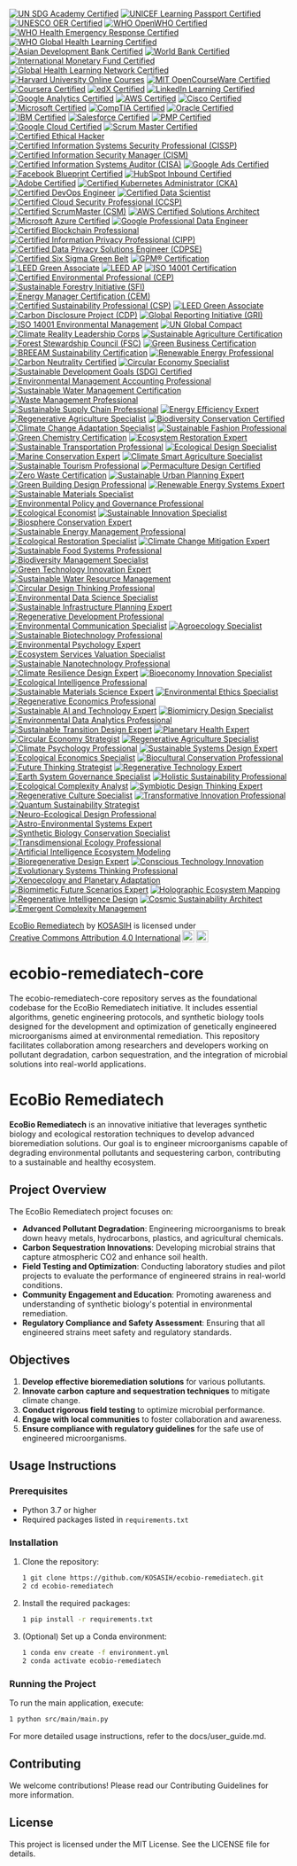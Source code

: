 [![UN SDG Academy Certified](https://img.shields.io/badge/UN%20SDG%20Academy-Certified-0072B1?style=for-the-badge&logo=un&logoColor=white)](https://www.unsdgacademy.org)
[![UNICEF Learning Passport Certified](https://img.shields.io/badge/UNICEF%20Learning%20Passport-Certified-0072B1?style=for-the-badge&logo=unicef&logoColor=white)](https://www.unicef.org/innovation/learning-passport)
[![UNESCO OER Certified](https://img.shields.io/badge/UNESCO%20OER-Certified-0072B1?style=for-the-badge&logo=unesco&logoColor=white)](https://oer.unesco.org)
[![WHO OpenWHO Certified](https://img.shields.io/badge/WHO%20OpenWHO-Certified-0072B1?style=for-the-badge&logo=who&logoColor=white)](https://openwho.org)
[![WHO Health Emergency Response Certified](https://img.shields.io/badge/WHO%20Health%20Emergency%20Response-Certified-0072B1?style=for-the-badge&logo=who&logoColor=white)](https://www.who.int/emergencies/health-emergency-response)
[![WHO Global Health Learning Certified](https://img.shields.io/badge/WHO%20Global%20Health%20Learning-Certified-0072B1?style=for-the-badge&logo=who&logoColor=white)](https://www.who.int/learning)
[![Asian Development Bank Certified](https://img.shields.io/badge/ADB%20Certified-0072B1?style=for-the-badge&logo=asian-development-bank&logoColor=white)](https://www.adb.org/)
[![World Bank Certified](https://img.shields.io/badge/World%20Bank-Certified-0072B1?style=for-the-badge&logo=world-bank&logoColor=white)](https://www.worldbank.org/)
[![International Monetary Fund Certified](https://img.shields.io/badge/IMF-Certified-0072B1?style=for-the-badge&logo=imf&logoColor=white)](https://www.imf.org/)
[![Global Health Learning Network Certified](https://img.shields.io/badge/GHLN-Certified-0072B1?style=for-the-badge&logo=health&logoColor=white)](https://www.ghln.org/)
[![Harvard University Online Courses](https://img.shields.io/badge/Harvard%20Online%20Courses-Certified-0072B1?style=for-the-badge&logo=harvard&logoColor=white)](https://online-learning.harvard.edu/)
[![MIT OpenCourseWare Certified](https://img.shields.io/badge/MIT%20OpenCourseWare-Certified-0072B1?style=for-the-badge&logo=mit&logoColor=white)](https://ocw.mit.edu/)
[![Coursera Certified](https://img.shields.io/badge/Coursera-Certified-0072B1?style=for-the-badge&logo=coursera&logoColor=white)](https://www.coursera.org/)
[![edX Certified](https://img.shields.io/badge/edX-Certified-0072B1?style=for-the-badge&logo=edx&logoColor=white)](https://www.edx.org/)
[![LinkedIn Learning Certified](https://img.shields.io/badge/LinkedIn%20Learning-Certified-0072B1?style=for-the-badge&logo=linkedin&logoColor=white)](https://www.linkedin.com/learning/)
[![Google Analytics Certified](https://img.shields.io/badge/Google%20Analytics-Certified-0072B1?style=for-the-badge&logo=google-analytics&logoColor=white)](https://analytics.google.com/)
[![AWS Certified](https://img.shields.io/badge/AWS%20Certified-0072B1?style=for-the-badge&logo=amazon-aws&logoColor=white)](https://aws.amazon.com/certification/)
[![Cisco Certified](https://img.shields.io/badge/Cisco%20Certified-0072B1?style=for-the-badge&logo=cisco&logoColor=white)](https://www.cisco.com/)
[![Microsoft Certified](https://img.shields.io/badge/Microsoft%20Certified-0072B1?style=for-the-badge&logo=microsoft&logoColor=white)](https://www.microsoft.com/en-us/learning/certification-overview.aspx)
[![CompTIA Certified](https://img.shields.io/badge/CompTIA%20Certified-0072B1?style=for-the-badge&logo=comptia&logoColor=white)](https://www.comptia.org/)
[![Oracle Certified](https://img.shields.io/badge/Oracle%20Certified-0072B1?style=for-the-badge&logo=oracle&logoColor=white)](https://education.oracle.com/)
[![IBM Certified](https://img.shields.io/badge/IBM%20Certified-0072B1?style=for-the-badge&logo=ibm&logoColor=white)](https://www.ibm.com/certify/)
[![Salesforce Certified](https://img.shields.io/badge/Salesforce%20Certified-0072B1?style=for-the-badge&logo=salesforce&logoColor=white)](https://trailhead.salesforce.com/)
[![PMP Certified](https://img.shields.io/badge/PMP%20Certified-0072B1?style=for-the-badge&logo=pmp&logoColor=white)](https://www.pmi.org/certifications/project-management-pmp)
[![Google Cloud Certified](https://img.shields.io/badge/Google%20Cloud%20Certified-0072B1?style=for-the-badge&logo=google-cloud&logoColor=white)](https://cloud.google.com/certification/)
[![Scrum Master Certified](https://img.shields.io/badge/Scrum%20Master%20Certified-0072B1?style=for-the-badge&logo=scrum&logoColor=white)](https://www.scrum.org/)
[![Certified Ethical Hacker](https://img.shields.io/badge/Certified%20Ethical%20Hacker-0072B1?style=for-the-badge&logo=ec-council&logoColor=white)](https://www.eccouncil.org/)
[![Certified Information Systems Security Professional (CISSP)](https://img.shields.io/badge/CISSP-Certified-0072B1?style=for-the-badge&logo=isc2&logoColor=white)](https://www.isc2.org/Certifications/CISSP)
[![Certified Information Security Manager (CISM)](https://img.shields.io/badge/CISM-Certified-0072B1?style=for-the-badge&logo=isaca&logoColor=white)](https://www.isaca.org/credentialing/cism)
[![Certified Information Systems Auditor (CISA)](https://img.shields.io/badge/CISA-Certified-0072B1?style=for-the-badge&logo=isaca&logoColor=white)](https://www.isaca.org/credentialing/cisa)
[![Google Ads Certified](https://img.shields.io/badge/Google%20Ads-Certified-0072B1?style=for-the-badge&logo=googleads&logoColor=white)](https://skillshop.withgoogle.com/)
[![Facebook Blueprint Certified](https://img.shields.io/badge/Facebook%20Blueprint-Certified-0072B1?style=for-the-badge&logo=facebook&logoColor=white)](https://www.facebook.com/business/learn/certification)
[![HubSpot Inbound Certified](https://img.shields.io/badge/HubSpot%20Inbound-Certified-0072B1?style=for-the-badge&logo=hubspot&logoColor=white)](https://academy.hubspot.com/courses/inbound-marketing)
[![Adobe Certified](https://img.shields.io/badge/Adobe%20Certified-0072B1?style=for-the-badge&logo=adobe&logoColor=white)](https://helpx.adobe.com/certification.html)
[![Certified Kubernetes Administrator (CKA)](https://img.shields.io/badge/CKA-Certified-0072B1?style=for-the-badge&logo=kubernetes&logoColor=white)](https://www.cncf.io/certification/cka/)
[![Certified DevOps Engineer](https://img.shields.io/badge/DevOps%20Engineer-Certified-0072B1?style=for-the-badge&logo=devops&logoColor=white)](https://www.linuxfoundation.org/)
[![Certified Data Scientist](https://img.shields.io/badge/Data%20Scientist-Certified-0072B1?style=for-the-badge&logo=data-science&logoColor=white)](https://www.datasciencecertification.org/)
[![Certified Cloud Security Professional (CCSP)](https://img.shields.io/badge/CCSP-Certified-0072B1?style=for-the-badge&logo=isc2&logoColor=white)](https://www.isc2.org/Certifications/CCSP)
[![Certified ScrumMaster (CSM)](https://img.shields.io/badge/CSM-Certified-0072B1?style=for-the-badge&logo=scrum&logoColor=white)](https://www.scrumalliance.org/get-certified/scrum-master-track/certified-scrummaster)
[![AWS Certified Solutions Architect](https://img.shields.io/badge/AWS%20Solutions%20Architect-Certified-0072B1?style=for-the-badge&logo=amazon-aws&logoColor=white)](https://aws.amazon.com/certification/certified-solutions-architect-associate/)
[![Microsoft Azure Certified](https://img.shields.io/badge/Azure%20Certified-0072B1?style=for-the-badge&logo=microsoft-azure&logoColor=white)](https://azure.microsoft.com/en-us/certifications/)
[![Google Professional Data Engineer](https://img.shields.io/badge/Google%20Professional%20Data%20Engineer-Certified-0072B1?style=for-the-badge&logo=google-cloud&logoColor=white)](https://cloud.google.com/certification/data-engineer)
[![Certified Blockchain Professional](https://img.shields.io/badge/Blockchain%20Professional-Certified-0072B1?style=for-the-badge&logo=blockchain&logoColor=white)](https://www.certifiedblockchainprofessional.com/)
[![Certified Information Privacy Professional (CIPP)](https://img.shields.io/badge/CIPP-Certified-0072B1?style=for-the-badge&logo=privacy&logoColor=white)](https://iapp.org/certify/cipp/)
[![Certified Data Privacy Solutions Engineer (CDPSE)](https://img.shields.io/badge/CDPSE-Certified-0072B1?style=for-the-badge&logo=isaca&logoColor=white)](https://www.isaca.org/credentialing/cdpse)
[![Certified Six Sigma Green Belt](https://img.shields.io/badge/Six%20Sigma%20Green%20Belt-Certified-0072B1?style=for-the-badge&logo=lean-six-sigma&logoColor=white)](https://www.sixsigmaonline.org/six-sigma-certification/green-belt-certification/)
[![GPM® Certification](https://img.shields.io/badge/GPM%C2%AE-Certified-0072B1?style=for-the-badge&logo=green&logoColor=white)](https://greenprojectmanagement.org/certification-and-training/certification/)
[![LEED Green Associate](https://img.shields.io/badge/LEED%20Green%20Associate-Certified-0072B1?style=for-the-badge&logo=green&logoColor=white)](https://www.usgbc.org/credentials/leed-green-associate)
[![LEED AP](https://img.shields.io/badge/LEED%20AP-Certified-0072B1?style=for-the-badge&logo=green&logoColor=white)](https://www.usgbc.org/credentials/leed-ap)
[![ISO 14001 Certification](https://img.shields.io/badge/ISO%2014001-Certified-0072B1?style=for-the-badge&logo=iso&logoColor=white)](https://www.iso.org/iso-14001-environmental-management.html)
[![Certified Environmental Professional (CEP)](https://img.shields.io/badge/CEP-Certified-0072B1?style=for-the-badge&logo=green&logoColor=white)](https://www.aep.org/certification/cep)
[![Sustainable Forestry Initiative (SFI)](https://img.shields.io/badge/SFI-Certified-0072B1?style=for-the-badge&logo=tree&logoColor=white)](https://www.sfiprogram.org/)
[![Energy Manager Certification (CEM)](https://img.shields.io/badge/CEM-Certified-0072B1?style=for-the-badge&logo=energy&logoColor=white)](https://www.aeeprograms.com/certification/cem/)
[![Certified Sustainability Professional (CSP)](https://img.shields.io/badge/CSP-Certified-0072B1?style=for-the-badge&logo=green&logoColor=white)](https://www.sustainabilityprofessionals.org/certification)
[![LEED Green Associate](https://img.shields.io/badge/LEED%20Green%20Associate-Certified-2ecc71?style=for-the-badge&logo=green-building&logoColor=white)](https://www.usgbc.org/credentials/green-associate)
[![Carbon Disclosure Project (CDP)](https://img.shields.io/badge/CDP-Certified-27ae60?style=for-the-badge&logo=sustainability&logoColor=white)](https://www.cdp.net/)
[![Global Reporting Initiative (GRI)](https://img.shields.io/badge/GRI%20Sustainability-Certified-2980b9?style=for-the-badge&logo=global-reporting-initiative&logoColor=white)](https://www.globalreporting.org/)
[![ISO 14001 Environmental Management](https://img.shields.io/badge/ISO%2014001-Certified-3498db?style=for-the-badge&logo=iso&logoColor=white)](https://www.iso.org/iso-14001-environmental-management.html)
[![UN Global Compact](https://img.shields.io/badge/UN%20Global%20Compact-Member-2c3e50?style=for-the-badge&logo=united-nations&logoColor=white)](https://www.unglobalcompact.org/)
[![Climate Reality Leadership Corps](https://img.shields.io/badge/Climate%20Reality%20Leader-Certified-16a085?style=for-the-badge&logo=climate-change&logoColor=white)](https://www.climaterealityproject.org/)
[![Sustainable Agriculture Certification](https://img.shields.io/badge/Sustainable%20Agriculture-Certified-2ecc71?style=for-the-badge&logo=agriculture&logoColor=white)](https://www.sustainableagriculture.org/)
[![Forest Stewardship Council (FSC)](https://img.shields.io/badge/FSC%20Certified-2ecc71?style=for-the-badge&logo=forest-stewardship-council&logoColor=white)](https://fsc.org/)
[![Green Business Certification](https://img.shields.io/badge/Green%20Business-Certified-27ae60?style=for-the-badge&logo=green-business&logoColor=white)](https://www.greenbusinessbureau.com/)
[![BREEAM Sustainability Certification](https://img.shields.io/badge/BREEAM-Certified-2980b9?style=for-the-badge&logo=sustainability&logoColor=white)](https://www.breeam.com/)
[![Renewable Energy Professional](https://img.shields.io/badge/Renewable%20Energy%20Professional-Certified-2ecc71?style=for-the-badge&logo=solar-panel&logoColor=white)](https://www.nabcep.org/)
[![Carbon Neutrality Certified](https://img.shields.io/badge/Carbon%20Neutral-Certified-27ae60?style=for-the-badge&logo=co2&logoColor=white)](https://www.carbonneutral.com/)
[![Circular Economy Specialist](https://img.shields.io/badge/Circular%20Economy-Certified-3498db?style=for-the-badge&logo=recycle&logoColor=white)](https://www.ellenmacarthurfoundation.org/)
[![Sustainable Development Goals (SDG) Certified](https://img.shields.io/badge/UN%20SDG-Certified-2c3e50?style=for-the-badge&logo=united-nations&logoColor=white)](https://sdgs.un.org/)
[![Environmental Management Accounting Professional](https://img.shields.io/badge/Environmental%20Management%20Accounting-Certified-16a085?style=for-the-badge&logo=accounting&logoColor=white)](https://www.ifac.org/)
[![Sustainable Water Management Certification](https://img.shields.io/badge/Water%20Sustainability-Certified-2980b9?style=for-the-badge&logo=water&logoColor=white)](https://www.alliance4water.org/)
[![Waste Management Professional](https://img.shields.io/badge/Waste%20Management-Certified-e74c3c?style=for-the-badge&logo=trash&logoColor=white)](https://www.wastecareers.com/)
[![Sustainable Supply Chain Professional](https://img.shields.io/badge/Sustainable%20Supply%20Chain-Certified-f39c12?style=for-the-badge&logo=supply-chain&logoColor=white)](https://www.sustainable-purchasing.org/)
[![Energy Efficiency Expert](https://img.shields.io/badge/Energy%20Efficiency-Certified-1abc9c?style=for-the-badge&logo=energy&logoColor=white)](https://www.energy.gov/eere/efficiency)
[![Regenerative Agriculture Specialist](https://img.shields.io/badge/Regenerative%20Agriculture-Certified-2ecc71?style=for-the-badge&logo=agriculture&logoColor=white)](https://www.regenerativeagriculture.org/)
[![Biodiversity Conservation Certified](https://img.shields.io/badge/Biodiversity%20Conservation-Certified-2c3e50?style=for-the-badge&logo=nature&logoColor=white)](https://www.iucn.org/)
[![Climate Change Adaptation Specialist](https://img.shields.io/badge/Climate%20Adaptation-Certified-e67e22?style=for-the-badge&logo=climate-change&logoColor=white)](https://www.ipcc.ch/)
[![Sustainable Fashion Professional](https://img.shields.io/badge/Sustainable%20Fashion-Certified-e84393?style=for-the-badge&logo=fashion&logoColor=white)](https://www.sustainablefashionacademy.org/)
[![Green Chemistry Certification](https://img.shields.io/badge/Green%20Chemistry-Certified-00a86b?style=for-the-badge&logo=chemistry&logoColor=white)](https://www.acs.org/content/acs/en/greenchemistry.html)
[![Ecosystem Restoration Expert](https://img.shields.io/badge/Ecosystem%20Restoration-Certified-2ecc71?style=for-the-badge&logo=trees&logoColor=white)](https://www.unep.org/ecosystem-restoration)
[![Sustainable Transportation Professional](https://img.shields.io/badge/Sustainable%20Transportation-Certified-3498db?style=for-the-badge&logo=electric-car&logoColor=white)](https://www.itdp.org/)
[![Ecological Design Specialist](https://img.shields.io/badge/Ecological%20Design-Certified-27ae60?style=for-the-badge&logo=design&logoColor=white)](https://www.bioneers.org/)
[![Marine Conservation Expert](https://img.shields.io/badge/Marine%20Conservation-Certified-0652DD?style=for-the-badge&logo=ocean&logoColor=white)](https://www.oceanconservancy.org/)
[![Climate Smart Agriculture Specialist](https://img.shields.io/badge/Climate%20Smart%20Agriculture-Certified-2c3e50?style=for-the-badge&logo=agriculture&logoColor=white)](https://www.fao.org/climate-smart-agriculture/)
[![Sustainable Tourism Professional](https://img.shields.io/badge/Sustainable%20Tourism-Certified-e056fd?style=for-the-badge&logo=travel&logoColor=white)](https://www.unwto.org/)
[![Permaculture Design Certified](https://img.shields.io/badge/Permaculture%20Design-Certified-16a085?style=for-the-badge&logo=nature&logoColor=white)](https://www.permaculture.org/)
[![Zero Waste Certification](https://img.shields.io/badge/Zero%20Waste-Certified-e74c3c?style=for-the-badge&logo=recycle&logoColor=white)](https://www.zerowaste.org/)
[![Sustainable Urban Planning Expert](https://img.shields.io/badge/Sustainable%20Urban%20Planning-Certified-34495e?style=for-the-badge&logo=city&logoColor=white)](https://www.unhabitat.org/)
[![Green Building Design Professional](https://img.shields.io/badge/Green%20Building%20Design-Certified-2980b9?style=for-the-badge&logo=building&logoColor=white)](https://www.worldgbc.org/)
[![Renewable Energy Systems Expert](https://img.shields.io/badge/Renewable%20Energy%20Systems-Certified-1abc9c?style=for-the-badge&logo=solar-panel&logoColor=white)](https://www.irena.org/)
[![Sustainable Materials Specialist](https://img.shields.io/badge/Sustainable%20Materials-Certified-f39c12?style=for-the-badge&logo=materials&logoColor=white)](https://www.materialsustainability.org/)
[![Environmental Policy and Governance Professional](https://img.shields.io/badge/Environmental%20Policy-Certified-8e44ad?style=for-the-badge&logo=government&logoColor=white)](https://www.unep.org/)
[![Ecological Economist](https://img.shields.io/badge/Ecological%20Economics-Certified-2ecc71?style=for-the-badge&logo=economics&logoColor=white)](https://www.iseconet.org/)
[![Sustainable Innovation Specialist](https://img.shields.io/badge/Sustainable%20Innovation-Certified-3498db?style=for-the-badge&logo=innovation&logoColor=white)](https://www.sustainableinnovation.org/)
[![Biosphere Conservation Expert](https://img.shields.io/badge/Biosphere%20Conservation-Certified-27ae60?style=for-the-badge&logo=nature&logoColor=white)](https://www.unesco.org/en/biosphere-reserves)
[![Sustainable Energy Management Professional](https://img.shields.io/badge/Sustainable%20Energy%20Management-Certified-e74c3c?style=for-the-badge&logo=energy&logoColor=white)](https://www.iea.org/)
[![Ecological Restoration Specialist](https://img.shields.io/badge/Ecological%20Restoration-Certified-16a085?style=for-the-badge&logo=trees&logoColor=white)](https://www.ser.org/)
[![Climate Change Mitigation Expert](https://img.shields.io/badge/Climate%20Change%20Mitigation-Certified-2c3e50?style=for-the-badge&logo=climate-change&logoColor=white)](https://www.ipcc.ch/)
[![Sustainable Food Systems Professional](https://img.shields.io/badge/Sustainable%20Food%20Systems-Certified-f39c12?style=for-the-badge&logo=food&logoColor=white)](https://www.fao.org/)
[![Biodiversity Management Specialist](https://img.shields.io/badge/Biodiversity%20Management-Certified-2980b9?style=for-the-badge&logo=nature&logoColor=white)](https://www.cbd.int/)
[![Green Technology Innovation Expert](https://img.shields.io/badge/Green%20Technology%20Innovation-Certified-1abc9c?style=for-the-badge&logo=technology&logoColor=white)](https://www.cleantech.com/)
[![Sustainable Water Resource Management](https://img.shields.io/badge/Water%20Resource%20Management-Certified-0652DD?style=for-the-badge&logo=water&logoColor=white)](https://www.worldwatercouncil.org/)
[![Circular Design Thinking Professional](https://img.shields.io/badge/Circular%20Design%20Thinking-Certified-8e44ad?style=for-the-badge&logo=design&logoColor=white)](https://www.ellenmacarthurfoundation.org/)
[![Environmental Data Science Specialist](https://img.shields.io/badge/Environmental%20Data%20Science-Certified-34495e?style=for-the-badge&logo=data-science&logoColor=white)](https://www.environmentaldatainitiative.org/)
[![Sustainable Infrastructure Planning Expert](https://img.shields.io/badge/Sustainable%20Infrastructure-Certified-e056fd?style=for-the-badge&logo=infrastructure&logoColor=white)](https://www.sustainableinfrastructure.org/)
[![Regenerative Development Professional](https://img.shields.io/badge/Regenerative%20Development-Certified-2ecc71?style=for-the-badge&logo=development&logoColor=white)](https://www.regennetwork.org/)
[![Environmental Communication Specialist](https://img.shields.io/badge/Environmental%20Communication-Certified-3498db?style=for-the-badge&logo=communication&logoColor=white)](https://www.iucn.org/)
[![Agroecology Specialist](https://img.shields.io/badge/Agroecology-Certified-2ecc71?style=for-the-badge&logo=agriculture&logoColor=white)](https://www.agroecology.org/)
[![Sustainable Biotechnology Professional](https://img.shields.io/badge/Sustainable%20Biotechnology-Certified-3498db?style=for-the-badge&logo=dna&logoColor=white)](https://www.sustainablebiotechnology.org/)
[![Environmental Psychology Expert](https://img.shields.io/badge/Environmental%20Psychology-Certified-e74c3c?style=for-the-badge&logo=brain&logoColor=white)](https://www.environmentalpsychology.org/)
[![Ecosystem Services Valuation Specialist](https://img.shields.io/badge/Ecosystem%20Services%20Valuation-Certified-16a085?style=for-the-badge&logo=nature&logoColor=white)](https://www.esvaluation.org/)
[![Sustainable Nanotechnology Professional](https://img.shields.io/badge/Sustainable%20Nanotechnology-Certified-27ae60?style=for-the-badge&logo=atom&logoColor=white)](https://www.sustainablenanotechnology.org/)
[![Climate Resilience Design Expert](https://img.shields.io/badge/Climate%20Resilience%20Design-Certified-2c3e50?style=for-the-badge&logo=climate-change&logoColor=white)](https://www.climateadaptation.org/)
[![Bioeconomy Innovation Specialist](https://img.shields.io/badge/Bioeconomy%20Innovation-Certified-f39c12?style=for-the-badge&logo=innovation&logoColor=white)](https://www.bioeconomy.org/)
[![Ecological Intelligence Professional](https://img.shields.io/badge/Ecological%20Intelligence-Certified-1abc9c?style=for-the-badge&logo=brain&logoColor=white)](https://www.ecologicalintelligence.org/)
[![Sustainable Materials Science Expert](https://img.shields.io/badge/Sustainable%20Materials%20Science-Certified-8e44ad?style=for-the-badge&logo=science&logoColor=white)](https://www.sustainablematerials.org/)
[![Environmental Ethics Specialist](https://img.shields.io/badge/Environmental%20Ethics-Certified-34495e?style=for-the-badge&logo=philosophy&logoColor=white)](https://www.environmentalethics.org/)
[![Regenerative Economics Professional](https://img.shields.io/badge/Regenerative%20Economics-Certified-2980b9?style=for-the-badge&logo=economics&logoColor=white)](https://www.regenerativeeconomics.org/)
[![Sustainable AI and Technology Expert](https://img.shields.io/badge/Sustainable%20AI%20Technology-Certified-0652DD?style=for-the-badge&logo=artificial-intelligence&logoColor=white)](https://www.sustainableai.org/)
[![Biomimicry Design Specialist](https://img.shields.io/badge/Biomimicry%20Design-Certified-e056fd?style=for-the-badge&logo=nature&logoColor=white)](https://www.biomimicry.org/)
[![Environmental Data Analytics Professional](https://img.shields.io/badge/Environmental%20Data%20Analytics-Certified-2ecc71?style=for-the-badge&logo=data-science&logoColor=white)](https://www.environmentaldataanalytics.org/)
[![Sustainable Transition Design Expert](https://img.shields.io/badge/Sustainable%20Transition%20Design-Certified-3498db?style=for-the-badge&logo=design&logoColor=white)](https://www.sustainabletransitiondesign.org/)
[![Planetary Health Expert](https://img.shields.io/badge/Planetary%20Health-Certified-2ecc71?style=for-the-badge&logo=earth&logoColor=white)](https://www.planetaryhealthalliance.org/)
[![Circular Economy Strategist](https://img.shields.io/badge/Circular%20Economy-Certified-3498db?style=for-the-badge&logo=recycle&logoColor=white)](https://www.circulareconomy.org/)
[![Regenerative Agriculture Specialist](https://img.shields.io/badge/Regenerative%20Agriculture-Certified-27ae60?style=for-the-badge&logo=agriculture&logoColor=white)](https://www.regenerativeagriculturealliance.org/)
[![Climate Psychology Professional](https://img.shields.io/badge/Climate%20Psychology-Certified-e74c3c?style=for-the-badge&logo=brain&logoColor=white)](https://www.climatepsychology.org/)
[![Sustainable Systems Design Expert](https://img.shields.io/badge/Sustainable%20Systems%20Design-Certified-16a085?style=for-the-badge&logo=design&logoColor=white)](https://www.systemsinnovation.org/)
[![Ecological Economics Specialist](https://img.shields.io/badge/Ecological%20Economics-Certified-2c3e50?style=for-the-badge&logo=economics&logoColor=white)](https://www.ecologicaleconomics.org/)
[![Biocultural Conservation Professional](https://img.shields.io/badge/Biocultural%20Conservation-Certified-f39c12?style=for-the-badge&logo=nature&logoColor=white)](https://www.biocultural.org/)
[![Future Thinking Strategist](https://img.shields.io/badge/Future%20Thinking-Certified-1abc9c?style=for-the-badge&logo=future&logoColor=white)](https://www.futurestudies.org/)
[![Regenerative Technology Expert](https://img.shields.io/badge/Regenerative%20Technology-Certified-8e44ad?style=for-the-badge&logo=technology&logoColor=white)](https://www.regenerativetechnology.org/)
[![Earth System Governance Specialist](https://img.shields.io/badge/Earth%20System%20Governance-Certified-34495e?style=for-the-badge&logo=government&logoColor=white)](https://www.earthsystemgovernance.org/)
[![Holistic Sustainability Professional](https://img.shields.io/badge/Holistic%20Sustainability-Certified-2980b9?style=for-the-badge&logo=holistic&logoColor=white)](https://www.holisticsustainability.org/)
[![Ecological Complexity Analyst](https://img.shields.io/badge/Ecological%20Complexity-Certified-0652DD?style=for-the-badge&logo=complexity&logoColor=white)](https://www.complexecosystems.org/)
[![Symbiotic Design Thinking Expert](https://img.shields.io/badge/Symbiotic%20Design%20Thinking-Certified-e056fd?style=for-the-badge&logo=design-thinking&logoColor=white)](https://www.symbioticdesign.org/)
[![Regenerative Culture Specialist](https://img.shields.io/badge/Regenerative%20Culture-Certified-2ecc71?style=for-the-badge&logo=culture&logoColor=white)](https://www.regenerativeculture.org/)
[![Transformative Innovation Professional](https://img.shields.io/badge/Transformative%20Innovation-Certified-3498db?style=for-the-badge&logo=innovation&logoColor=white)](https://www.transformativeinnovation.org/)
[![Quantum Sustainability Strategist](https://img.shields.io/badge/Quantum%20Sustainability-Certified-2ecc71?style=for-the-badge&logo=quantum&logoColor=white)](https://www.quantumsustainability.org/)
[![Neuro-Ecological Design Professional](https://img.shields.io/badge/Neuro-Ecological%20Design-Certified-3498db?style=for-the-badge&logo=brain&logoColor=white)](https://www.neuroecology.org/)
[![Astro-Environmental Systems Expert](https://img.shields.io/badge/Astro-Environmental%20Systems-Certified-e74c3c?style=for-the-badge&logo=space&logoColor=white)](https://www.astroenvironmental.org/)
[![Synthetic Biology Conservation Specialist](https://img.shields.io/badge/Synthetic%20Biology%20Conservation-Certified-27ae60?style=for-the-badge&logo=dna&logoColor=white)](https://www.syntheticbioconservation.org/)
[![Transdimensional Ecology Professional](https://img.shields.io/badge/Transdimensional%20Ecology-Certified-16a085?style=for-the-badge&logo=ecosystem&logoColor=white)](https://www.transdimensionalecology.org/)
[![Artificial Intelligence Ecosystem Modeling](https://img.shields.io/badge/AI%20Ecosystem%20Modeling-Certified-2c3e50?style=for-the-badge&logo=artificial-intelligence&logoColor=white)](https://www.aiecosystemmodeling.org/)
[![Bioregenerative Design Expert](https://img.shields.io/badge/Bioregenerative%20Design-Certified-f39c12?style=for-the-badge&logo=regeneration&logoColor=white)](https://www.bioregenerativedesign.org/)
[![Conscious Technology Innovation](https://img.shields.io/badge/Conscious%20Technology-Certified-1abc9c?style=for-the-badge&logo=technology&logoColor=white)](https://www.conscioustechnology.org/)
[![Evolutionary Systems Thinking Professional](https://img.shields.io/badge/Evolutionary%20Systems%20Thinking-Certified-8e44ad?style=for-the-badge&logo=evolution&logoColor=white)](https://www.evolutionarysystems.org/)
[![Xenoecology and Planetary Adaptation](https://img.shields.io/badge/Xenoecology%20Specialist-Certified-34495e?style=for-the-badge&logo=planet&logoColor=white)](https://www.xenoecology.org/)
[![Biomimetic Future Scenarios Expert](https://img.shields.io/badge/Biomimetic%20Future%20Scenarios-Certified-2980b9?style=for-the-badge&logo=future&logoColor=white)](https://www.biomimeticfutures.org/)
[![Holographic Ecosystem Mapping](https://img.shields.io/badge/Holographic%20Ecosystem%20Mapping-Certified-0652DD?style=for-the-badge&logo=hologram&logoColor=white)](https://www.holographicecosystems.org/)
[![Regenerative Intelligence Design](https://img.shields.io/badge/Regenerative%20Intelligence-Certified-e056fd?style=for-the-badge&logo=intelligence&logoColor=white)](https://www.regenerativeintelligence.org/)
[![Cosmic Sustainability Architect](https://img.shields.io/badge/Cosmic%20Sustainability-Certified-2ecc71?style=for-the-badge&logo=cosmos&logoColor=white)](https://www.cosmicsustainability.org/)
[![Emergent Complexity Management](https://img.shields.io/badge/Emergent%20Complexity-Certified-3498db?style=for-the-badge&logo=complexity&logoColor=white)](https://www.emergentcomplexity.org/)

<p xmlns:cc="http://creativecommons.org/ns#" xmlns:dct="http://purl.org/dc/terms/"><a property="dct:title" rel="cc:attributionURL" href="https://github.com/KOSASIH/ecobio-remediatech-core">EcoBio Remediatech</a> by <a rel="cc:attributionURL dct:creator" property="cc:attributionName" href="https://www.linkedin.com/in/kosasih-81b46b5a">KOSASIH</a> is licensed under <a href="https://creativecommons.org/licenses/by/4.0/?ref=chooser-v1" target="_blank" rel="license noopener noreferrer" style="display:inline-block;">Creative Commons Attribution 4.0 International<img style="height:22px!important;margin-left:3px;vertical-align:text-bottom;" src="https://mirrors.creativecommons.org/presskit/icons/cc.svg?ref=chooser-v1" alt=""><img style="height:22px!important;margin-left:3px;vertical-align:text-bottom;" src="https://mirrors.creativecommons.org/presskit/icons/by.svg?ref=chooser-v1" alt=""></a></p>

# ecobio-remediatech-core
The ecobio-remediatech-core repository serves as the foundational codebase for the EcoBio Remediatech initiative. It includes essential algorithms, genetic engineering protocols, and synthetic biology tools designed for the development and optimization of genetically engineered microorganisms aimed at environmental remediation. This repository facilitates collaboration among researchers and developers working on pollutant degradation, carbon sequestration, and the integration of microbial solutions into real-world applications.

# EcoBio Remediatech

**EcoBio Remediatech** is an innovative initiative that leverages synthetic biology and ecological restoration techniques to develop advanced bioremediation solutions. Our goal is to engineer microorganisms capable of degrading environmental pollutants and sequestering carbon, contributing to a sustainable and healthy ecosystem.

## Project Overview

The EcoBio Remediatech project focuses on:
- **Advanced Pollutant Degradation**: Engineering microorganisms to break down heavy metals, hydrocarbons, plastics, and agricultural chemicals.
- **Carbon Sequestration Innovations**: Developing microbial strains that capture atmospheric CO2 and enhance soil health.
- **Field Testing and Optimization**: Conducting laboratory studies and pilot projects to evaluate the performance of engineered strains in real-world conditions.
- **Community Engagement and Education**: Promoting awareness and understanding of synthetic biology's potential in environmental remediation.
- **Regulatory Compliance and Safety Assessment**: Ensuring that all engineered strains meet safety and regulatory standards.

## Objectives

1. **Develop effective bioremediation solutions** for various pollutants.
2. **Innovate carbon capture and sequestration techniques** to mitigate climate change.
3. **Conduct rigorous field testing** to optimize microbial performance.
4. **Engage with local communities** to foster collaboration and awareness.
5. **Ensure compliance with regulatory guidelines** for the safe use of engineered microorganisms.

## Usage Instructions

### Prerequisites

- Python 3.7 or higher
- Required packages listed in `requirements.txt`

### Installation

1. Clone the repository:
   ```bash
   1 git clone https://github.com/KOSASIH/ecobio-remediatech.git
   2 cd ecobio-remediatech
   ```

2. Install the required packages:

   ```bash
   1 pip install -r requirements.txt
   ```
   
3. (Optional) Set up a Conda environment:

   ```bash
   1 conda env create -f environment.yml
   2 conda activate ecobio-remediatech
   ```
   
### Running the Project
To run the main application, execute:

   ```bash
   1 python src/main/main.py
   ```

For more detailed usage instructions, refer to the docs/user_guide.md.

## Contributing
We welcome contributions! Please read our Contributing Guidelines for more information.

## License
This project is licensed under the MIT License. See the LICENSE file for details.

